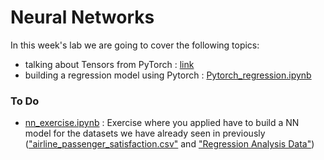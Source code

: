 # Neural Networks 

In this week's lab we are going to cover the following topics:
- talking about Tensors from PyTorch : [link](https://pytorch.org/tutorials/beginner/basics/tensorqs_tutorial.html)
- building a regression model using Pytorch : [Pytorch_regression.ipynb](Pytorch_regression.ipynb)


### To Do
- [nn_exercise.ipynb](nn_exercise_assignment_data.ipynb) : Exercise where you applied have to build a NN model for the datasets we have already seen in previously (["airline_passenger_satisfaction.csv"](../Assignment/Assignment_Q4_to_Q10_2022/airline_passenger_satisfaction.csv) and ["Regression Analysis Data"](../Assignment/Assignment_Q1_to_Q3_2022/Regression%20Analysis%20Data)) 



